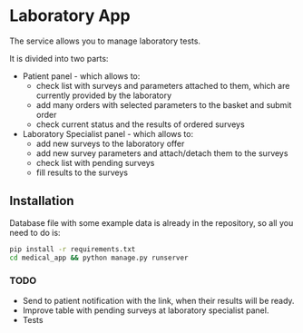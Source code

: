# Laboratory App

The service allows you to manage laboratory tests. 

It is divided into two parts:

- Patient panel - which allows to:
    - check list with surveys and parameters attached to them, which are currently provided by the laboratory
    - add many orders with selected parameters to the basket and submit order
    - check current status and the results of ordered surveys
- Laboratory Specialist panel - which allows to:
    - add new surveys to the laboratory offer
    - add new survey parameters and attach/detach them to the surveys
    - check list with pending surveys
    - fill results to the surveys

## Installation
Database file with some example data is already in the repository, so all you need to do is:
```bash
pip install -r requirements.txt
cd medical_app && python manage.py runserver
```

### TODO
- Send to patient notification with the link, when their results will be ready.
- Improve table with pending surveys at laboratory specialist panel. 
- Tests

